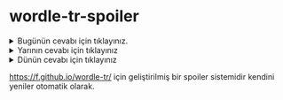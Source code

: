 # wordle-tr-spoiler

<details>
  <summary>Bugünün cevabı için tıklayınız.</summary>
  <br>
    <b> hücre </b>
</details>

<details>
  <summary>Yarının cevabı için tıklayınız</summary>
  <br>
   <b> melce </b>
</details>

<details>
  <summary>Dünün cevabı için tıklayınız </summary>
  <br>
  <b> torak </b>
</details>

https://f.github.io/wordle-tr/ için geliştirilmiş bir spoiler sistemidir kendini yeniler otomatik olarak.

